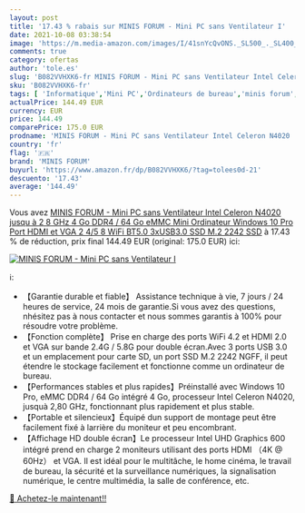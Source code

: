 ```yaml
---
layout: post
title: '17.43 % rabais sur MINIS FORUM - Mini PC sans Ventilateur I'
date: 2021-10-08 03:38:54
image: 'https://m.media-amazon.com/images/I/41snYcQvONS._SL500_._SL400_.jpg'
comments: true
category: ofertas
author: 'tole.es'
slug: 'B082VVHXK6-fr MINIS FORUM - Mini PC sans Ventilateur Intel Celeron N4020...'
sku: 'B082VVHXK6-fr'
tags: [ 'Informatique','Mini PC','Ordinateurs de bureau','minis forum', ]
actualPrice: 144.49 EUR
currency: EUR
price: 144.49
comparePrice: 175.0 EUR
prodname: 'MINIS FORUM - Mini PC sans Ventilateur Intel Celeron N4020  jusqu à 2 8 GHz  4 Go DDR4 / 64 Go eMMC Mini Ordinateur Windows 10 Pro Port HDMI et VGA 2 4/5 8 WiFi BT5.0 3xUSB3.0  SSD M.2 2242 SSD'
country: 'fr'
flag: '🇫🇷'
brand: 'MINIS FORUM'
buyurl: 'https://www.amazon.fr/dp/B082VVHXK6/?tag=tolees0d-21'
descuento: '17.43'
average: '144.49'
---
```


Vous avez [MINIS FORUM - Mini PC sans Ventilateur Intel Celeron N4020  jusqu à 2 8 GHz  4 Go DDR4 / 64 Go eMMC Mini Ordinateur Windows 10 Pro Port HDMI et VGA 2 4/5 8 WiFi BT5.0 3xUSB3.0  SSD M.2 2242 SSD](https://www.amazon.fr/dp/B082VVHXK6/?tag=tolees0d-21)  à  17.43 % de réduction, prix final  144.49 EUR (original: 175.0 EUR) ici:

[![MINIS FORUM - Mini PC sans Ventilateur I](https://m.media-amazon.com/images/I/41snYcQvONS._SL500_._SL400_.jpg)](https://www.amazon.fr/dp/B082VVHXK6/?tag=tolees0d-21)

ℹ️:

- 【Garantie durable et fiable】 Assistance technique à vie, 7 jours / 24 heures de service, 24 mois de garantie.Si vous avez des questions, nhésitez pas à nous contacter et nous sommes garantis à 100% pour résoudre votre problème.
- 【Fonction complète】 Prise en charge des ports WiFi 4.2 et HDMI 2.0 et VGA sur bande 2.4G / 5.8G pour double écran.Avec 3 ports USB 3.0 et un emplacement pour carte SD, un port SSD M.2 2242 NGFF, il peut étendre le stockage facilement et fonctionne comme un ordinateur de bureau.
- 【Performances stables et plus rapides】Préinstallé avec Windows 10 Pro, eMMC DDR4 / 64 Go intégré 4 Go, processeur Intel Celeron N4020, jusquà 2,80 GHz, fonctionnant plus rapidement et plus stable.
- 【Portable et silencieux】Équipé dun support de montage peut être facilement fixé à larrière du moniteur et peu encombrant.
- 【Affichage HD double écran】Le processeur Intel UHD Graphics 600 intégré prend en charge 2 moniteurs utilisant des ports HDMI （4K @ 60Hz） et VGA. Il est idéal pour le multitâche, le home cinéma, le travail de bureau, la sécurité et la surveillance numériques, la signalisation numérique, le centre multimédia, la salle de conférence, etc.

[🛒 Achetez-le maintenant!!](https://www.amazon.fr/dp/B082VVHXK6/?tag=tolees0d-21)
